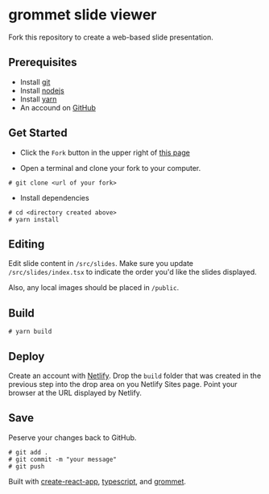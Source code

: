 # grommet slide viewer

Fork this repository to create a web-based slide presentation.

## Prerequisites

- Install [git](https://git-scm.com/downloads)
- Install [nodejs](https://nodejs.org/en/download/)
- Install [yarn](https://yarnpkg.com/en/docs/install)
- An accound on [GitHub](https://github.com)

## Get Started

- Click the `Fork` button in the upper right of [this page](https://github.com/grommet/grommet-slides)

- Open a terminal and clone your fork to your computer.

```
# git clone <url of your fork>
```

- Install dependencies

```
# cd <directory created above>
# yarn install
```

## Editing

Edit slide content in `/src/slides`. Make sure you update `/src/slides/index.tsx` to indicate the order you'd like the slides displayed.

Also, any local images should be placed in `/public`.

## Build

```
# yarn build
```

## Deploy

Create an account with [Netlify](https://netlify.com). Drop the `build` folder that was created in the previous step into the drop area on you Netlify Sites page. Point your browser at the URL displayed by Netlify.

## Save

Peserve your changes back to GitHub.

```
# git add .
# git commit -m "your message"
# git push
```


Built with [create-react-app](https://github.com/facebook/create-react-app), [typescript](https://www.typescriptlang.org), and [grommet](https://github.com/grommet/grommet).
